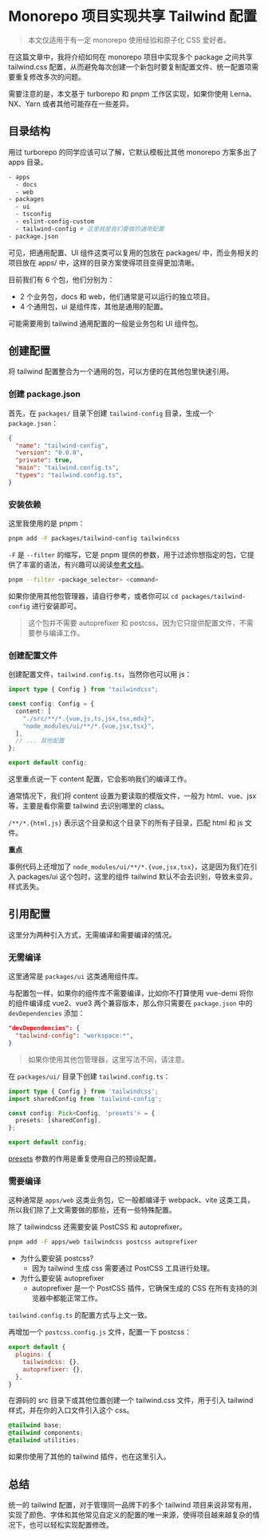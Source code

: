 # Monorepo 项目实现共享 Tailwind 配置

> 本文仅适用于有一定 monorepo 使用经验和原子化 CSS 爱好者。

在这篇文章中，我将介绍如何在 monorepo 项目中实现多个 package 之间共享 tailwind.css 配置，从而避免每次创建一个新包时要复制配置文件、统一配置项需要重复修改多次的问题。

需要注意的是，本文基于 turborepo 和 pnpm 工作区实现，如果你使用 Lerna、NX、Yarn 或者其他可能存在一些差异。

## 目录结构

用过 turborepo 的同学应该可以了解，它默认模板比其他 monorepo 方案多出了 apps 目录。

```sh
- apps
  - docs
  - web
- packages
  - ui
  - tsconfig
  - eslint-config-custom
  - tailwind-config # 这里就是我们要做的通用配置
- package.json
```

可见，把通用配置、UI 组件这类可以复用的包放在 packages/ 中，而业务相关的项目放在 apps/ 中，这样的目录方案使得项目变得更加清晰。

目前我们有 6 个包，他们分别为：

- 2 个业务包，docs 和 web，他们通常是可以运行的独立项目。
- 4 个通用包，ui 是组件库，其他是通用的配置。

可能需要用到 tailwind 通用配置的一般是业务包和 UI 组件包。

## 创建配置

将 tailwind 配置整合为一个通用的包，可以方便的在其他包里快速引用。

### 创建 package.json

首先，在 `packages/` 目录下创建 `tailwind-config` 目录，生成一个 `package.json`：

```json
{
  "name": "tailwind-config",
  "version": "0.0.0",
  "private": true,
  "main": "tailwind.config.ts",
  "types": "tailwind.config.ts",
}
```

### 安装依赖

这里我使用的是 pnpm：

```sh
pnpm add -F packages/tailwind-config tailwindcss
```

`-F` 是 `--filter` 的缩写，它是 pnpm 提供的参数，用于过滤你想指定的包，它提供了丰富的语法，有兴趣可以阅读[参考文档](https://pnpm.io/zh/filtering)。

```sh
pnpm --filter <package_selector> <command>
```

如果你使用其他包管理器，请自行参考，或者你可以 `cd packages/tailwind-config` 进行安装即可。

> 这个包并不需要 autoprefixer 和 postcss，因为它只提供配置文件，不需要参与编译工作。

### 创建配置文件

创建配置文件，`tailwind.config.ts`，当然你也可以用 js：

```ts
import type { Config } from "tailwindcss";

const config: Config = {
  content: [
    "./src/**/*.{vue,js,ts,jsx,tsx,mdx}",
    "node_modules/ui/**/*.{vue,jsx,tsx}",
  ],
  // ... 其他配置
};

export default config;
```

这里重点说一下 content 配置，它会影响我们的编译工作。

通常情况下，我们将 content 设置为要读取的模版文件，一般为 html、vue、jsx 等，主要是看你需要 tailwind 去识别哪里的 class。

`/**/*.{html,js}` 表示这个目录和这个目录下的所有子目录，匹配 html 和 js 文件。

**重点**

事例代码上还增加了 `node_modules/ui/**/*.{vue,jsx,tsx}`，这是因为我们在引入 packages/ui 这个包时，这里的组件 tailwind 默认不会去识别，导致未变异，样式丢失。

## 引用配置

这里分为两种引入方式，无需编译和需要编译的情况。

### 无需编译

这里通常是 `packages/ui` 这类通用组件库。

与配置包一样，如果你的组件库不需要编译，比如你不打算使用 vue-demi 将你的组件编译成 vue2、vue3 两个兼容版本，那么你只需要在 `package.json` 中的 `devDependencies` 添加：

```json
"devDependencies": {
  "tailwind-config": "workspace:*",
}
```

> 如果你使用其他包管理器，这里写法不同，请注意。

在 `packages/ui/` 目录下创建 `tailwind.config.ts`：

```ts
import type { Config } from 'tailwindcss';
import sharedConfig from 'tailwind-config';

const config: Pick<Config, 'presets'> = {
  presets: [sharedConfig],
};

export default config;
```

[presets](https://tailwindcss.com/docs/presets) 参数的作用是重复使用自己的预设配置。

### 需要编译

这种通常是 `apps/web` 这类业务包，它一般都编译于 webpack、vite 这类工具，所以我们除了上文需要做的那些，还有一些特殊配置。

除了 tailwindcss 还需要安装 PostCSS 和 autoprefixer。

```sh
pnpm add -F apps/web tailwindcss postcss autoprefixer
```

- 为什么要安装 postcss? 
  - 因为 tailwind 生成 css 需要通过 PostCSS 工具进行处理。
- 为什么要安装 autoprefixer
  - autoprefixer 是一个 PostCSS 插件，它确保生成的 CSS 在所有支持的浏览器中都能正常工作。
  
`tailwind.config.ts` 的配置方式与上文一致。

再增加一个 `postcss.config.js` 文件，配置一下 postcss：

```js
export default {
  plugins: {
    tailwindcss: {},
    autoprefixer: {},
  },
}
```

在源码的 src 目录下或其他位置创建一个 tailwind.css 文件，用于引入 tailwind 样式，并在你的入口文件引入这个 css。

```css
@tailwind base;
@tailwind components;
@tailwind utilities;
```

如果你使用了其他的 tailwind 插件，也在这里引入。

## 总结

统一的 tailwind 配置，对于管理同一品牌下的多个 tailwind 项目来说非常有用，实现了颜色、字体和其他常见自定义的配置的唯一来源，使得项目越来越复杂的情况下，也可以轻松实现配置修改。